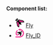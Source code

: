 #### Component list:
* ![IMAGE](../../images/icons/Fly.png) [Fly](../components/Fly.md)
* ![IMAGE](../../images/icons/Fly_ID.png) [Fly_ID](../components/Fly_ID.md)